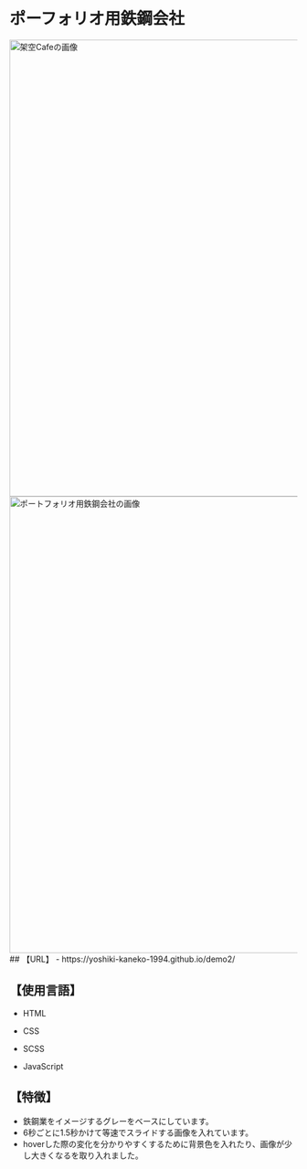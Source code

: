 # ポーフォリオ用鉄鋼会社  

<img src='https://github.com/user-attachments/assets/ce5f3085-870d-4171-a166-25c9fd5a3611' alt='架空Cafeの画像' width='800px'>  
<img src="https://github.com/user-attachments/assets/2284d4a4-6e4f-48d9-b11c-e3f95a90711e" width="800px" alt="ポートフォリオ用鉄鋼会社の画像"/>
## 【URL】  
- https://yoshiki-kaneko-1994.github.io/demo2/

## 【使用言語】
- HTML  
- CSS  

- SCSS  
- JavaScript  

## 【特徴】  
- 鉄鋼業をイメージするグレーをベースにしています。  
- 6秒ごとに1.5秒かけて等速でスライドする画像を入れています。  
- hoverした際の変化を分かりやすくするために背景色を入れたり、画像が少し大きくなるを取り入れました。
